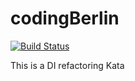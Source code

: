 # codingBerlin
[![Build Status](https://travis-ci.org/MarlonSchultz/codingBerlin.svg?branch=master)](https://travis-ci.org/MarlonSchultz/codingBerlin)

This is a DI refactoring Kata

